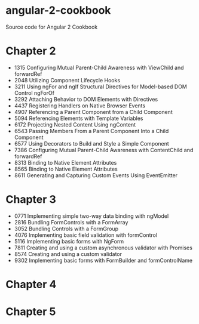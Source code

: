 # angular-2-cookbook
Source code for Angular 2 Cookbook
# Chapter 2 
* 1315 Configuring Mutual Parent-Child Awareness with ViewChild and forwardRef
* 2048 Utilizing Component Lifecycle Hooks
* 3211 Using ngFor and ngIf Structural Directives for Model-based DOM Control ngForOf
* 3292 Attaching Behavior to DOM Elements with Directives
* 4437 Registering Handlers on Native Browser Events
* 4907 Referencing a Parent Component from a Child Component
* 5094 Referencing Elements with Template Variables
* 6172 Projecting Nested Content Using ngContent 
* 6543	Passing Members From a Parent Component Into a Child Component
* 6577	Using Decorators to Build and Style a Simple Component
* 7386	Configuring Mutual Parent-Child Awareness with ContentChild and forwardRef
* 8313	Binding to Native Element Attributes
* 8565	Binding to Native Element Attributes
* 8611 Generating and Capturing Custom Events Using EventEmitter

# Chapter 3
* 0771 Implementing simple two-way data binding with ngModel
* 2816 Bundling FormControls with a FormArray
* 3052 Bundling Controls with a FormGroup
* 4076 Implementing basic field validation with formControl
* 5116 Implementing basic forms with NgForm
* 7811 Creating and using a custom asynchronous validator with Promises
* 8574 Creating and using a custom validator
* 9302 Implementing basic forms with FormBuilder and formControlName

# Chapter 4


# Chapter 5
